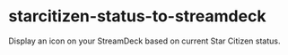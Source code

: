 # starcitizen-status-to-streamdeck
Display an icon on your StreamDeck based on current Star Citizen status.
